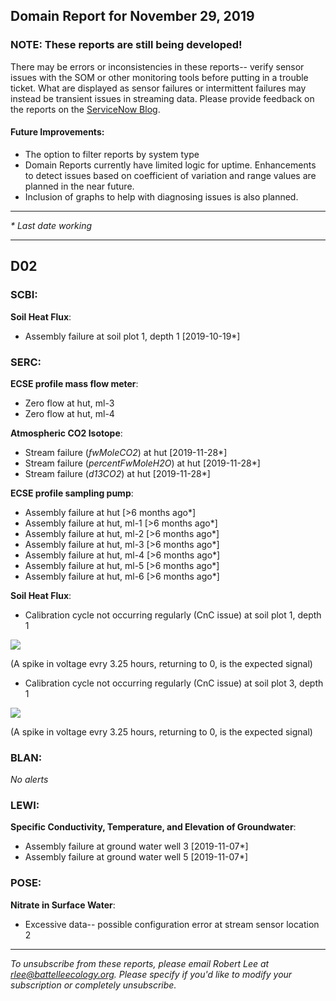 ## Domain Report for November 29, 2019


### NOTE: These reports are still being developed!
There may be errors or inconsistencies in these reports-- verify sensor issues with the SOM or other monitoring tools before putting in a trouble ticket. What are displayed as sensor failures or intermittent failures may instead be transient issues in streaming data.
Please provide feedback on the reports on the [ServiceNow Blog](https://neon.service-now.com/community?id=community_blog&sys_id=9b4fbe8adbed734017ecf9041d9619be).

#### Future Improvements: 
 - The option to filter reports by system type 
 - Domain Reports currently have limited logic for uptime. Enhancements to detect issues based on coefficient of variation and range values are planned in the near future.
 - Inclusion of graphs to help with diagnosing issues is also planned.

***

_* Last date working_

***
## D02

### SCBI:

**Soil Heat Flux**:
 - Assembly failure at soil plot 1, depth 1 [2019-10-19*]

### SERC:

**ECSE profile mass flow meter**:
 - Zero flow at hut, ml-3
 - Zero flow at hut, ml-4

**Atmospheric CO2 Isotope**:
 - Stream failure (_fwMoleCO2_) at hut [2019-11-28*]
 - Stream failure (_percentFwMoleH2O_) at hut [2019-11-28*]
 - Stream failure (_d13CO2_) at hut [2019-11-28*]

**ECSE profile sampling pump**:
 - Assembly failure at hut [>6 months ago*]
 - Assembly failure at hut, ml-1 [>6 months ago*]
 - Assembly failure at hut, ml-2 [>6 months ago*]
 - Assembly failure at hut, ml-3 [>6 months ago*]
 - Assembly failure at hut, ml-4 [>6 months ago*]
 - Assembly failure at hut, ml-5 [>6 months ago*]
 - Assembly failure at hut, ml-6 [>6 months ago*]

**Soil Heat Flux**:
 - Calibration cycle not occurring regularly (CnC issue) at soil plot 1, depth 1

<img src="/scratch/SOM/rollingAnalysis/RptDp00/smartAlerts/imgs/NEON.D02.SERC.DP0.00040.001.01800.001.501.000-2019-11-29.png">

 (A spike in voltage evry 3.25 hours, returning to 0, is the expected signal)
 - Calibration cycle not occurring regularly (CnC issue) at soil plot 3, depth 1

<img src="/scratch/SOM/rollingAnalysis/RptDp00/smartAlerts/imgs/NEON.D02.SERC.DP0.00040.001.01800.003.501.000-2019-11-29.png">

 (A spike in voltage evry 3.25 hours, returning to 0, is the expected signal)

### BLAN:

_No alerts_

### LEWI:

**Specific Conductivity, Temperature, and Elevation of Groundwater**:
 - Assembly failure at ground water well 3 [2019-11-07*]
 - Assembly failure at ground water well 5 [2019-11-07*]

### POSE:

**Nitrate in Surface Water**:
 - Excessive data-- possible configuration error at stream sensor location 2

***

_To unsubscribe from these reports, please email Robert Lee at rlee@battelleecology.org. Please specify if you'd like to modify your subscription or completely unsubscribe._
